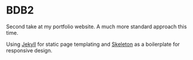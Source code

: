 BDB2
====

Second take at my portfolio website. A much more standard approach this time.

Using [Jekyll][jekyll] for static page templating and [Skeleton][skeleton] as a boilerplate for responsive design.

[skeleton]: http://www.getskeleton.com/
[jekyll]:    http://jekyllrb.com
